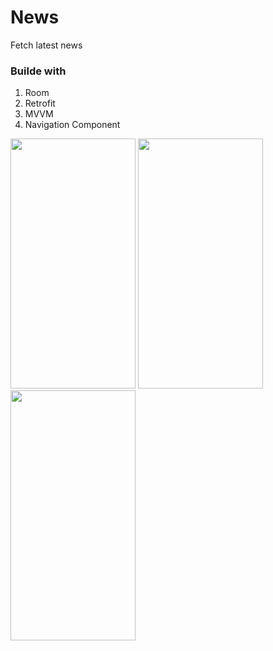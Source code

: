 # News
Fetch latest news

### Builde with
1. Room
2. Retrofit
3. MVVM
4. Navigation Component

<img src="https://user-images.githubusercontent.com/30018260/109144007-ab686280-7786-11eb-8bef-fa1eb829971b.png" width="200" height="400" /> <img src="https://user-images.githubusercontent.com/30018260/109140729-eb2d4b00-7782-11eb-861f-2db471ab5527.png" width="200" height="400" /> <img src="https://user-images.githubusercontent.com/30018260/109144020-af948000-7786-11eb-9e16-9a80eef51f61.png" width="200" height="400" />
